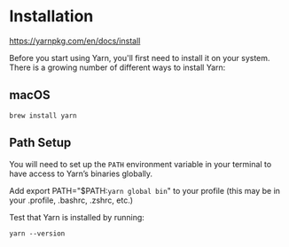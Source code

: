 # Installation

https://yarnpkg.com/en/docs/install

Before you start using Yarn, you'll first need to install it on your system. There is a growing number of different ways to install Yarn:

## macOS

```
brew install yarn
```

## Path Setup

You will need to set up the `PATH` environment variable in your terminal to have access to Yarn’s binaries globally.

Add export PATH="$PATH:`yarn global bin`" to your profile (this may be in your .profile, .bashrc, .zshrc, etc.)

Test that Yarn is installed by running:

```
yarn --version
```